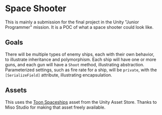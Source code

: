 # Space Shooter

This is mainly a submission for the final project in the Unity "Junior Programmer" mission.
It is a POC of what a space shooter could look like.

## Goals

There will be multiple types of enemy ships, each with their own behavior, to illustrate inheritance and polymorphism.
Each ship will have one or more guns, and each gun will have a `Shoot` method, illustrating abstraction.
Parameterized settings, such as fire rate for a ship, will be `private`, with the `[SerializeField]` attribute, illustrating encapsulation.

## Assets

This uses the [Toon Spaceships](https://assetstore.unity.com/packages/3d/characters/toon-spaceships-102417) asset from the Unity Asset Store.
Thanks to Miso Studio for making that asset freely available.

